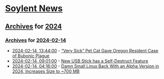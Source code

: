 # [Soylent News](../../../README.md)

## [Archives](../../index.md) for [2024](../index.md)

### [Archives](../../index.md) for [2024-02-14](index.md)

* [2024-02-14, 13:44:00](https://soylentnews.org/article.pl?sid=24/02/13/1857219&from=rss) - [“Very Sick” Pet Cat Gave Oregon Resident Case of Bubonic Plague](https://soylentnews.org/article.pl?sid=24/02/13/1857219&from=rss)
* [2024-02-14, 09:01:00](https://soylentnews.org/article.pl?sid=24/02/13/1852203&from=rss) - [New USB Stick has a Self-Destruct Feature](https://soylentnews.org/article.pl?sid=24/02/13/1852203&from=rss)
* [2024-02-14, 04:16:00](https://soylentnews.org/article.pl?sid=24/02/13/1847235&from=rss) - [Damn Small Linux Back With an Alpha Version in 2024, Increases Size to ~700 MB](https://soylentnews.org/article.pl?sid=24/02/13/1847235&from=rss)
